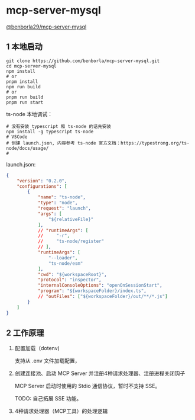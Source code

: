# mcp-server-mysql

[@benborla29/mcp-server-mysql](https://smithery.ai/server/@benborla29/mcp-server-mysql/api)

## 1 本地启动

```shell
git clone https://github.com/benborla/mcp-server-mysql.git
cd mcp-server-mysql
npm install
# or
pnpm install
npm run build
# or
pnpm run build
pnpm run start
```

ts-node 本地调试：

```shell
# 没有安装 typescript 和 ts-node 的话先安装
npm install -g typescript ts-node
# VSCode 
# 创建 launch.json, 内容参考 ts-node 官方文档：https://typestrong.org/ts-node/docs/usage/
# 
```

launch.json:

```json
{
    "version": "0.2.0",
    "configurations": [
        {
            "name": "ts-node",
            "type": "node",
            "request": "launch",
            "args": [
                "${relativeFile}"
            ],
            // "runtimeArgs": [
            //     "-r",
            //     "ts-node/register"
            // ],            
            "runtimeArgs": [
                "--loader",
                "ts-node/esm"
            ],
            "cwd": "${workspaceRoot}",
            "protocol": "inspector",
            "internalConsoleOptions": "openOnSessionStart",
            "program": "${workspaceFolder}/index.ts",
            // "outFiles": ["${workspaceFolder}/out/**/*.js"]
        }
    ]
}
```

## 2 工作原理

1. 配置加载（dotenv)

   支持从 .env 文件加载配置，

2. 创建连接池、启动 MCP Server 并注册4种请求处理器、注册进程关闭钩子

   MCP Server 启动时使用的 Stdio 通信协议，暂时不支持 SSE。

   TODO: 自己拓展 SSE 功能。

3. 4种请求处理器（MCP工具）的处理逻辑

   